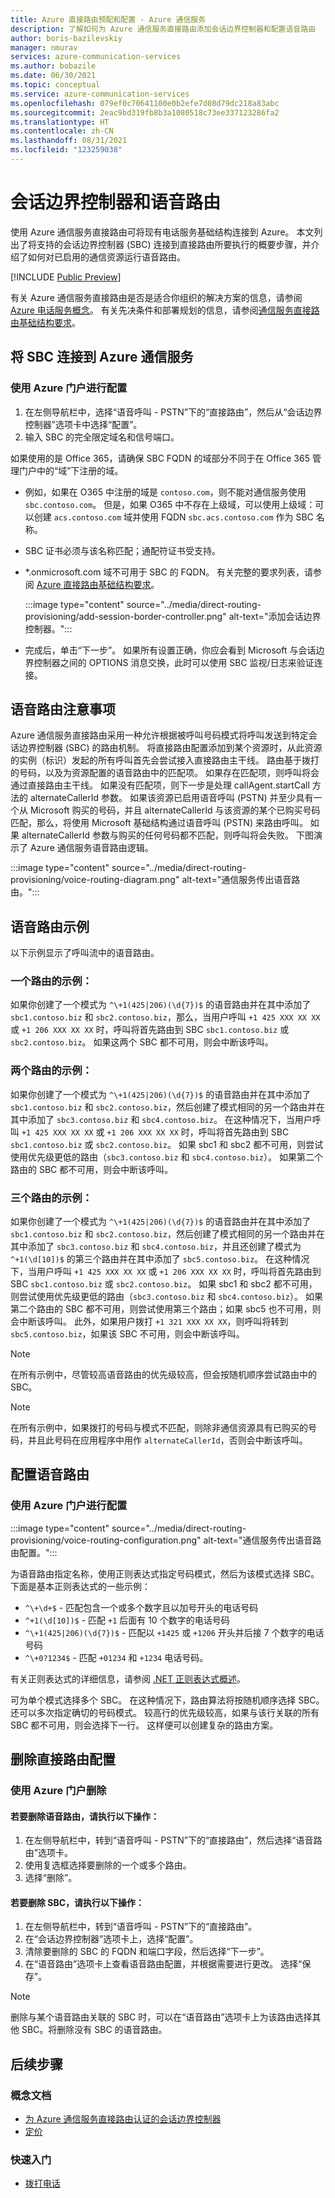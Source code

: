 ```yaml
---
title: Azure 直接路由预配和配置 - Azure 通信服务
description: 了解如何为 Azure 通信服务直接路由添加会话边界控制器和配置语音路由
author: boris-bazilevskiy
manager: nmurav
services: azure-communication-services
ms.author: bobazile
ms.date: 06/30/2021
ms.topic: conceptual
ms.service: azure-communication-services
ms.openlocfilehash: 079ef0c70641100e0b2efe7d08d79dc218a83abc
ms.sourcegitcommit: 2eac9bd319fb8b3a1080518c73ee337123286fa2
ms.translationtype: HT
ms.contentlocale: zh-CN
ms.lasthandoff: 08/31/2021
ms.locfileid: "123259038"
---
```

# <a name="session-border-controllers-and-voice-routing"></a>会话边界控制器和语音路由
使用 Azure 通信服务直接路由可将现有电话服务基础结构连接到 Azure。 本文列出了将支持的会话边界控制器 (SBC) 连接到直接路由所要执行的概要步骤，并介绍了如何对已启用的通信资源运行语音路由。 

[!INCLUDE [Public Preview](../../includes/public-preview-include-document.md)]
 
有关 Azure 通信服务直接路由是否是适合你组织的解决方案的信息，请参阅 [Azure 电话服务概念](./telephony-concept.md)。 有关先决条件和部署规划的信息，请参阅[通信服务直接路由基础结构要求](./direct-routing-infrastructure.md)。

## <a name="connect-the-sbc-with-azure-communication-services"></a>将 SBC 连接到 Azure 通信服务

### <a name="configure-using-azure-portal"></a>使用 Azure 门户进行配置 
1. 在左侧导航栏中，选择“语音呼叫 - PSTN”下的“直接路由”，然后从“会话边界控制器”选项卡中选择“配置”。
1. 输入 SBC 的完全限定域名和信号端口。
 
如果使用的是 Office 365，请确保 SBC FQDN 的域部分不同于在 Office 365 管理门户中的“域”下注册的域。 
- 例如，如果在 O365 中注册的域是 `contoso.com`，则不能对通信服务使用 `sbc.contoso.com`。 但是，如果 O365 中不存在上级域，可以使用上级域：可以创建 `acs.contoso.com` 域并使用 FQDN `sbc.acs.contoso.com` 作为 SBC 名称。
- SBC 证书必须与该名称匹配；通配符证书受支持。
- *.onmicrosoft.com 域不可用于 SBC 的 FQDN。
有关完整的要求列表，请参阅 [Azure 直接路由基础结构要求](./direct-routing-infrastructure.md)。

   :::image type="content" source="../media/direct-routing-provisioning/add-session-border-controller.png" alt-text="添加会话边界控制器。":::
- 完成后，单击“下一步”。
如果所有设置正确，你应会看到 Microsoft 与会话边界控制器之间的 OPTIONS 消息交换，此时可以使用 SBC 监视/日志来验证连接。

## <a name="voice-routing-considerations"></a>语音路由注意事项

Azure 通信服务直接路由采用一种允许根据被呼叫号码模式将呼叫发送到特定会话边界控制器 (SBC) 的路由机制。
将直接路由配置添加到某个资源时，从此资源的实例（标识）发起的所有呼叫首先会尝试接入直接路由主干线。 路由基于拨打的号码，以及为资源配置的语音路由中的匹配项。 如果存在匹配项，则呼叫将会通过直接路由主干线。 如果没有匹配项，则下一步是处理 callAgent.startCall 方法的 alternateCallerId 参数。 如果该资源已启用语音呼叫 (PSTN) 并至少具有一个从 Microsoft 购买的号码，并且 alternateCallerId 与该资源的某个已购买号码匹配，那么，将使用 Microsoft 基础结构通过语音呼叫 (PSTN) 来路由呼叫。 如果 alternateCallerId 参数与购买的任何号码都不匹配，则呼叫将会失败。 下图演示了 Azure 通信服务语音路由逻辑。

:::image type="content" source="../media/direct-routing-provisioning/voice-routing-diagram.png" alt-text="通信服务传出语音路由。":::

## <a name="voice-routing-examples"></a>语音路由示例
以下示例显示了呼叫流中的语音路由。

### <a name="one-route-example"></a>一个路由的示例：
如果你创建了一个模式为 `^\+1(425|206)(\d{7})$` 的语音路由并在其中添加了 `sbc1.contoso.biz` 和 `sbc2.contoso.biz`，那么，当用户呼叫 `+1 425 XXX XX XX` 或 `+1 206 XXX XX XX` 时，呼叫将首先路由到 SBC `sbc1.contoso.biz` 或 `sbc2.contoso.biz`。 如果这两个 SBC 都不可用，则会中断该呼叫。

### <a name="two-routes-example"></a>两个路由的示例：
如果你创建了一个模式为 `^\+1(425|206)(\d{7})$` 的语音路由并在其中添加了 `sbc1.contoso.biz` 和 `sbc2.contoso.biz`，然后创建了模式相同的另一个路由并在其中添加了 `sbc3.contoso.biz` 和 `sbc4.contoso.biz`。 在这种情况下，当用户呼叫 `+1 425 XXX XX XX` 或 `+1 206 XXX XX XX` 时，呼叫将首先路由到 SBC `sbc1.contoso.biz` 或 `sbc2.contoso.biz`。 如果 sbc1 和 sbc2 都不可用，则尝试使用优先级更低的路由（`sbc3.contoso.biz` 和 `sbc4.contoso.biz`）。 如果第二个路由的 SBC 都不可用，则会中断该呼叫。

### <a name="three-routes-example"></a>三个路由的示例：
如果你创建了一个模式为 `^\+1(425|206)(\d{7})$` 的语音路由并在其中添加了 `sbc1.contoso.biz` 和 `sbc2.contoso.biz`，然后创建了模式相同的另一个路由并在其中添加了 `sbc3.contoso.biz` 和 `sbc4.contoso.biz`，并且还创建了模式为 `^+1(\d[10])$` 的第三个路由并在其中添加了 `sbc5.contoso.biz`。 在这种情况下，当用户呼叫 `+1 425 XXX XX XX` 或 `+1 206 XXX XX XX` 时，呼叫将首先路由到 SBC `sbc1.contoso.biz` 或 `sbc2.contoso.biz`。 如果 sbc1 和 sbc2 都不可用，则尝试使用优先级更低的路由（`sbc3.contoso.biz` 和 `sbc4.contoso.biz`）。 如果第二个路由的 SBC 都不可用，则尝试使用第三个路由；如果 sbc5 也不可用，则会中断该呼叫。 此外，如果用户拨打 `+1 321 XXX XX XX`，则呼叫将转到 `sbc5.contoso.biz`，如果该 SBC 不可用，则会中断该呼叫。

> [!NOTE]
> 在所有示例中，尽管较高语音路由的优先级较高，但会按随机顺序尝试路由中的 SBC。

> [!NOTE]
> 在所有示例中，如果拨打的号码与模式不匹配，则除非通信资源具有已购买的号码，并且此号码在应用程序中用作 `alternateCallerId`，否则会中断该呼叫。 

## <a name="configure-voice-routing"></a>配置语音路由 

### <a name="configure-using-azure-portal"></a>使用 Azure 门户进行配置

:::image type="content" source="../media/direct-routing-provisioning/voice-routing-configuration.png" alt-text="通信服务传出语音路由配置。":::

为语音路由指定名称，使用正则表达式指定号码模式，然后为该模式选择 SBC。 下面是基本正则表达式的一些示例：
- `^\+\d+$` - 匹配包含一个或多个数字且以加号开头的电话号码
- `^+1(\d[10])$` - 匹配 `+1` 后面有 10 个数字的电话号码
- `^\+1(425|206)(\d{7})$` - 匹配以 `+1425` 或 `+1206` 开头并后接 7 个数字的电话号码
- `^\+0?1234$` - 匹配 `+01234` 和 `+1234` 电话号码。

有关正则表达式的详细信息，请参阅 [.NET 正则表达式概述](/dotnet/standard/base-types/regular-expressions)。

可为单个模式选择多个 SBC。 在这种情况下，路由算法将按随机顺序选择 SBC。 还可以多次指定确切的号码模式。 较高行的优先级较高，如果与该行关联的所有 SBC 都不可用，则会选择下一行。 这样便可以创建复杂的路由方案。

## <a name="delete-direct-routing-configuration"></a>删除直接路由配置

### <a name="delete-using-azure-portal"></a>使用 Azure 门户删除

#### <a name="to-delete-a-voice-route"></a>若要删除语音路由，请执行以下操作：
1. 在左侧导航栏中，转到“语音呼叫 - PSTN”下的“直接路由”，然后选择“语音路由”选项卡。
1. 使用复选框选择要删除的一个或多个路由。
1. 选择“删除”。

#### <a name="to-delete-an-sbc"></a>若要删除 SBC，请执行以下操作：
1. 在左侧导航栏中，转到“语音呼叫 - PSTN”下的“直接路由”。
1. 在“会话边界控制器”选项卡上，选择“配置”。
1. 清除要删除的 SBC 的 FQDN 和端口字段，然后选择“下一步”。
1. 在“语音路由”选项卡上查看语音路由配置，并根据需要进行更改。 选择“保存”。

> [!NOTE]
> 删除与某个语音路由关联的 SBC 时，可以在“语音路由”选项卡上为该路由选择其他 SBC。将删除没有 SBC 的语音路由。

## <a name="next-steps"></a>后续步骤

### <a name="conceptual-documentation"></a>概念文档

- [为 Azure 通信服务直接路由认证的会话边界控制器](./certified-session-border-controllers.md)
- [定价](../pricing.md)

### <a name="quickstarts"></a>快速入门

- [拨打电话](../../quickstarts/voice-video-calling/pstn-call.md)
